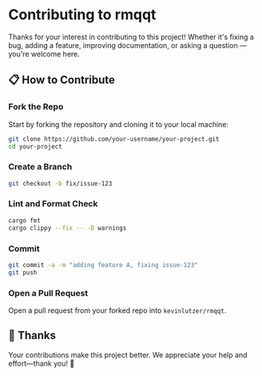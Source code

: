 # Contributing to rmqqt

Thanks for your interest in contributing to this project! Whether it's fixing a bug, adding a feature, improving documentation, or asking a question — you're welcome here.

## 📋 How to Contribute

### Fork the Repo

Start by forking the repository and cloning it to your local machine:

```bash
git clone https://github.com/your-username/your-project.git
cd your-project
```

### Create a Branch

```bash
git checkout -b fix/issue-123
```

### Lint and Format Check

``` bash
cargo fmt
cargo clippy --fix -- -D warnings
```

### Commit

``` bash
git commit -a -m "adding feature A, fixing issue-123"
git push
```

### Open a Pull Request

Open a pull request from your forked repo into `kevinlutzer/rmqqt`.

## 🙌 Thanks

Your contributions make this project better. We appreciate your help and effort—thank you! 🚀
